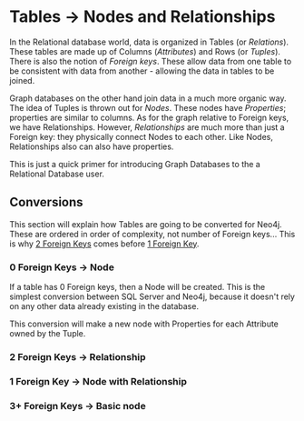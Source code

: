 Tables -> Nodes and Relationships
=================================

In the Relational database world, data is organized in Tables (or 
*Relations*). These tables are made up of Columns (*Attributes*) 
and Rows (or *Tuples*). There is also the notion of *Foreign keys*.
These allow data from one table to be consistent with data from another - 
allowing the data in tables to be joined.

Graph databases on the other hand join data in a much more organic way.
The idea of Tuples is thrown out for *Nodes*. These nodes have *Properties*;
properties are similar to columns. As for the graph relative to Foreign 
keys, we have Relationships. However, *Relationships* are much more than 
just a Foreign key: they physically connect Nodes to each other.
Like Nodes, Relationships also can also have properties.

This is just a quick primer for introducing Graph Databases to the a
Relational Database user.

## Conversions <a id="Conversions"></a>

This section will explain how Tables are going to be converted for 
Neo4j. These are ordered in order of complexity, not number of
Foreign keys... This is why [2 Foreign Keys](#2ForeignKeys) comes before 
[1 Foreign Key](#1ForeignKey).

### 0 Foreign Keys -> Node <a id="0ForeignKeys"></a>

If a table has 0 Foreign keys, then a Node will be created.
This is the simplest conversion between SQL Server and Neo4j, because
it doesn't rely on any other data already existing in the database.

This conversion will make a new node with Properties for each
Attribute owned by the Tuple.

### 2 Foreign Keys -> Relationship <a id="2ForeignKeys"></a>

### 1 Foreign Key -> Node with Relationship <a id="1ForeignKey"></a>

### 3+ Foreign Keys -> Basic node <a id="3OrMoreForeignKeys"></a>
